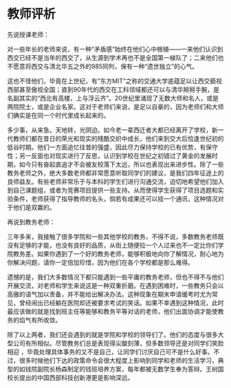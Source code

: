 # 教师评析

先说授课老师：

对一些年长的老师来说，有一种“矛盾感”始终在他们心中根植——一来他们认识到西交已经不是当年的西交了，从生源到学术再也不是全国第一梯队了；二来他们也不愿意将西交与清北华五之外的985同列，保有一种“遗世独立”的心气。

这也不怪他们，毕竟在上世纪，有“东方MIT”之称的交通大学底蕴足以让西交藐视西部甚至傲视全国；直到90年代的西交在工科领域都还可以与清华掰掰手腕，是名副其实的“西北有高楼，上与浮云齐”。20世纪里涌现了无数大师和名人，或是两院院士，或是企业名家。这对于老师们来说，是足以自豪的，因为老师们和大师们确实是在同一个时代里成长起来的。

多少事，从来急。天地转，光阴迫。如今老一辈西迁者大都已经离开了学校，新一代教师们都在昔日的荣光和现实的残酷交织中成长，他们来到交大后恰逢世纪初的低谷时期。他们一方面追忆往昔的强盛，因此尽力保持学校的已有优势，有保守性；另一反面也对现实进行了反思，认识到学校在世纪之初错过了黄金的发展时期，如今只有奋起直追才不会被友校落下太远，所以也表现出来进步性。除了一些教务老师之外，绝大多数老师都非常愿意听取同学们的建议，是我们四年征途上的良师益友。有些老师非常乐于与本科的学生们进行沟通交流，迫切地希望他们加入到自己课题组，或者为竞赛项目提供一些支持。从而使得学生获得了项目选题和实验条件，老师获得了指导教师的名头，倘若有成果还可以挂一个通讯，这种情况对于他们是双赢的。

再说到教务老师：

三年多来，我接触了很多学院和一些其他学校的教务，不得不说，多数教务老师既没有足够的才能，也没有良好的品质，从街上随便拉一个人过来也不一定比你们学院教务差。如果你遇到了一个好的教务老师，能够积极地向你了解情况，耐心地为你解决问题，请你一定倍加珍惜，因为他们在各个学校都是那么难得。

遗憾的是，我们大多数情况下都只能遇到一些平庸的教务老师，但也不得不与他们开展交流，对老师和学生来说这是一种双重折磨。在遇到困难时，一些教务只会以高傲的语气加以责备，并不能给出解决办法。这种现象在期末申请缓考时尤为常见，曾经闹出已经躺在医院却还被要求考试的笑话。如果不幸遇到这种情况，此时最应该做的就是找到班主任等能够和教务平等对话的老师，他们出面协调才能使教务的焰气有所收敛。

除了以上两者，我们还会遇到的就是学院和学校的领导们了。他们的态度与很多大型公司有所相似。尽管教务们总是表现得尖酸刻薄，但多数领导还是对同学们笑脸相迎 ，毕竟处理具体事务的又不是自己，让同学们讨厌自己可不是什么好事。不过，很多时候他们下达的政策命令会很大程度上影响到同学和老师的生活学习，典型的如钱院副院长杨森制定的钱班培养方案，每年都被无数学生奉为答辩。王树国校长提出的中国西部科技创新港更是影响深远。
